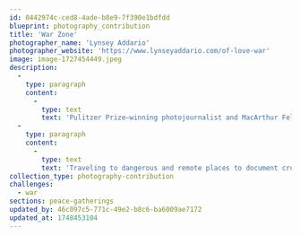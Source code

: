 ```yaml
---
id: 0442974c-ced8-4ade-b8e9-7f390e1bdfdd
blueprint: photography_contribution
title: 'War Zone'
photographer_name: 'Lynsey Addario'
photographer_website: 'https://www.lynseyaddario.com/of-love-war'
image: image-1727454449.jpeg
description:
  -
    type: paragraph
    content:
      -
        type: text
        text: 'Pulitzer Prize–winning photojournalist and MacArthur Fellow Lynsey Addario has spent the last two decades bearing witness to the world’s most urgent humanitarian and human rights crises. '
  -
    type: paragraph
    content:
      -
        type: text
        text: 'Traveling to dangerous and remote places to document crucial moments  --   Afghanistan under the Taliban immediately before and after the 9/11 attacks; Iraq following the US-led invasion and the dismantlement of Saddam Hussein’s government, and western Sudan in the aftermath of the genocide in Darfur  --  Linsey creates sensitive visual testimony not only of war and injustice but also of humanity, dignity, and resilience.'
collection_type: photography-contribution
challenges:
  - war
sections: peace-gatherings
updated_by: 46c097c5-771c-49e2-b8c6-ba6009ae7172
updated_at: 1748453104
---
```

